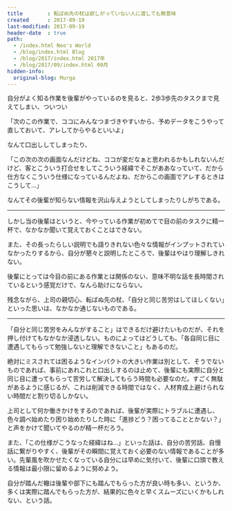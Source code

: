 ```yaml
---
title        : 転ばぬ先の杖は欲しがっていない人に渡しても無意味
created      : 2017-09-19
last-modified: 2017-09-19
header-date  : true
path:
  - /index.html Neo's World
  - /blog/index.html Blog
  - /blog/2017/index.html 2017年
  - /blog/2017/09/index.html 09月
hidden-info:
  original-blog: Murga
---
```


自分がよく知る作業を後輩がやっているのを見ると、2歩3歩先のタスクまで見えてしまい、ついつい

「次のこの作業で、ココにみんなつまづきやすいから、予めデータをこうやって直しておいて、アレしてからやるといいよ」

なんて口出ししてしまったり、

「この次の次の画面なんだけどね、ココが変だなぁと思われるかもしれないんだけど、客とこういう打合せをしてこういう経緯でそこがああなっていて、だから仕方なくこういう仕様になっているんだよね、だからこの画面でアレするときはこうして…」

なんてその後輩が知らない情報を沢山与えようとしてしまったりしがちである。

---

しかし当の後輩はというと、今やっている作業が初めてで目の前のタスクに精一杯で、なかなか聞いて覚えておくことはできない。

また、その長ったらしい説明でも語りきれない色々な情報がインプットされていなかったりするから、自分が懇々と説明したところで、後輩はやはり理解しきれない。

後輩にとっては今目の前にある作業とは関係のない、意味不明な話を長時間されているという感覚だけで、なんら助けにならない。

残念ながら、上司の親切心、転ばぬ先の杖、「自分と同じ苦労はしてほしくない」といった思いは、なかなか通じないものである。

---

「自分と同じ苦労をみんながすること」はできるだけ避けたいものだが、それを押し付けてもなかなか浸透しない。ものによってはどうしても、「各自同じ目に遭遇してもらって勉強しないと理解できないこと」もあるのだ。

絶対にミスされては困るようなインパクトの大きい作業は別として、そうでないものであれば、事前にあれこれと口出しするのは止めて、後輩にも実際に自分と同じ目に遭ってもらって苦労して解決してもらう時間も必要なのだ。すごく無駄があるように感じるが、これは削減できる時間ではなく、人材育成上避けられない時間だと割り切るしかない。

上司として何か働きかけをするのであれば、後輩が実際にトラブルに遭遇し、色々調べ始めたり困り始めたりした時に「進捗どう？困ってることとかない？」と声をかけて聞いてやるのが精一杯だろう。

また、「この仕様がこうなった経緯はね…」といった話は、自分の苦労話、自慢話に繋がりやすく、後輩がその瞬間に覚えておく必要のない情報であることが多い。先輩風を吹かせたくなっている自分には早めに気付いて、後輩に口頭で教える情報は最小限に留めるように努めよう。

自分が踏んだ轍は後輩や部下にも踏んでもらった方が良い時も多い、というか、多くは実際に踏んでもらった方が、結果的に色々と早くスムーズにいくかもしれない、という話。
